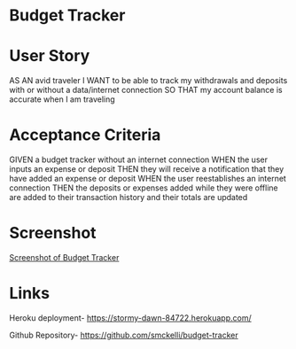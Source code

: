 # Budget Tracker

# User Story

AS AN avid traveler
I WANT to be able to track my withdrawals and deposits with or without a data/internet connection
SO THAT my account balance is accurate when I am traveling

# Acceptance Criteria

GIVEN a budget tracker without an internet connection
WHEN the user inputs an expense or deposit
THEN they will receive a notification that they have added an expense or deposit
WHEN the user reestablishes an internet connection
THEN the deposits or expenses added while they were offline are added to their transaction history and their totals are updated

# Screenshot

[Screenshot of Budget Tracker](./public/icons/screen.png)

# Links

Heroku deployment- https://stormy-dawn-84722.herokuapp.com/

Github Repository- https://github.com/smckelli/budget-tracker


